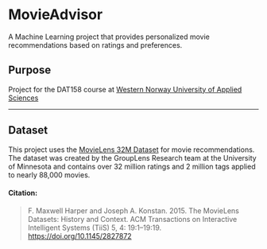 # MovieAdvisor
A Machine Learning project that provides personalized movie recommendations based on ratings and preferences.

## Purpose
Project for the DAT158 course at [Western Norway University of Applied Sciences](https://www.hvl.no/en/)

---

## Dataset
This project uses the [MovieLens 32M Dataset]() for movie recommendations. The dataset was created by the GroupLens Research team at the University of Minnesota and contains over 32 million ratings and 2 million tags applied to nearly 88,000 movies.

#### Citation:
> F. Maxwell Harper and Joseph A. Konstan. 2015. The MovieLens Datasets: History and Context. ACM Transactions on Interactive Intelligent Systems (TiiS) 5, 4: 19:1–19:19. <https://doi.org/10.1145/2827872>